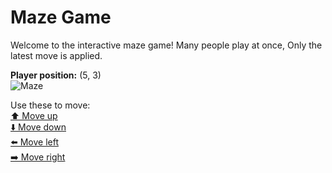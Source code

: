 # Maze Game  
Welcome to the interactive maze game! Many people play at once, Only the latest move is applied.

**Player position:** (5, 3)  
![Maze](https://github-maze-game.vercel.app/images/pos_5_3.png?t=1760857800780)

Use these to move:  
[⬆️ Move up](https://github-maze-game.vercel.app/move/5_3_w)  
[⬇️ Move down](https://github-maze-game.vercel.app/move/5_3_s)  
[⬅️ Move left](https://github-maze-game.vercel.app/move/5_3_a)  
[➡️ Move right](https://github-maze-game.vercel.app/move/5_3_d)
